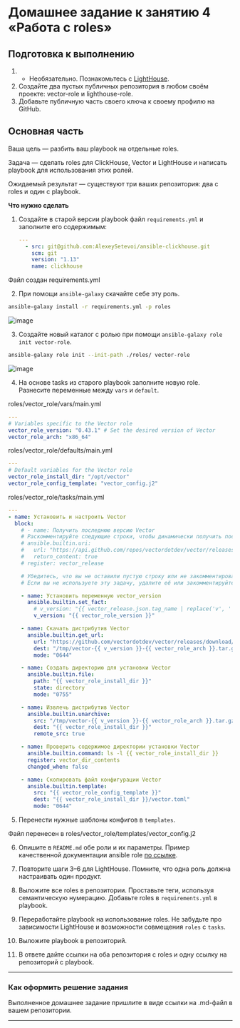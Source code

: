 # Домашнее задание к занятию 4 «Работа с roles»

## Подготовка к выполнению

1. * Необязательно. Познакомьтесь с [LightHouse](https://youtu.be/ymlrNlaHzIY?t=929).
2. Создайте два пустых публичных репозитория в любом своём проекте: vector-role и lighthouse-role.
3. Добавьте публичную часть своего ключа к своему профилю на GitHub.

## Основная часть

Ваша цель — разбить ваш playbook на отдельные roles. 

Задача — сделать roles для ClickHouse, Vector и LightHouse и написать playbook для использования этих ролей. 

Ожидаемый результат — существуют три ваших репозитория: два с roles и один с playbook.

**Что нужно сделать**

1. Создайте в старой версии playbook файл `requirements.yml` и заполните его содержимым:

   ```yaml
   ---
     - src: git@github.com:AlexeySetevoi/ansible-clickhouse.git
       scm: git
       version: "1.13"
       name: clickhouse 
   ```

Файл создан requirements.yml

2. При помощи `ansible-galaxy` скачайте себе эту роль.

```bash
ansible-galaxy install -r requirements.yml -p roles
```
![image](https://github.com/user-attachments/assets/dea4e9cc-f851-4c37-833c-cc089bdc4460)

3. Создайте новый каталог с ролью при помощи `ansible-galaxy role init vector-role`.

```bash
ansible-galaxy role init --init-path ./roles/ vector-role
```
![image](https://github.com/user-attachments/assets/aac4c4dd-43fd-467f-b82a-5f47589dcf04)
 
4. На основе tasks из старого playbook заполните новую role. Разнесите переменные между `vars` и `default`. 

roles/vector_role/vars/main.yml

```yml
---
# Variables specific to the Vector role
vector_role_version: "0.43.1" # Set the desired version of Vector
vector_role_arch: "x86_64"
```
roles/vector_role/defaults/main.yml
```yml
---
# Default variables for the Vector role
vector_role_install_dir: "/opt/vector"
vector_role_config_template: "vector_config.j2"
```
roles/vector_role/tasks/main.yml
```yaml
---
- name: Установить и настроить Vector
  block:
    # - name: Получить последнюю версию Vector
    # Раскомментируйте следующие строки, чтобы динамически получить последнюю версию
    # ansible.builtin.uri:
    #   url: "https://api.github.com/repos/vectordotdev/vector/releases/latest"
    #   return_content: true
    # register: vector_release

    # Убедитесь, что вы не оставили пустую строку или не закомментировали всю задачу
    # Если вы не используете эту задачу, удалите её или закомментируйте

    - name: Установить переменную vector_version
      ansible.builtin.set_fact:
        # v_version: "{{ vector_release.json.tag_name | replace('v', '') }}"
        v_version: "{{ vector_role_version }}"

    - name: Скачать дистрибутив Vector
      ansible.builtin.get_url:
        url: "https://github.com/vectordotdev/vector/releases/download/v{{ v_version }}/vector-{{ v_version }}-{{ vector_role_arch }}-unknown-linux-gnu.tar.gz"
        dest: "/tmp/vector-{{ v_version }}-{{ vector_role_arch }}.tar.gz"
        mode: "0644"

    - name: Создать директорию для установки Vector
      ansible.builtin.file:
        path: "{{ vector_role_install_dir }}"
        state: directory
        mode: "0755"

    - name: Извлечь дистрибутив Vector
      ansible.builtin.unarchive:
        src: "/tmp/vector-{{ v_version }}-{{ vector_role_arch }}.tar.gz"
        dest: "{{ vector_role_install_dir }}"
        remote_src: true

    - name: Проверить содержимое директории установки Vector
      ansible.builtin.command: ls -l {{ vector_role_install_dir }}
      register: vector_dir_contents
      changed_when: false

    - name: Скопировать файл конфигурации Vector
      ansible.builtin.template:
        src: "{{ vector_role_config_template }}"
        dest: "{{ vector_role_install_dir }}/vector.toml"
        mode: "0644"
```

5. Перенести нужные шаблоны конфигов в `templates`.

Файл перенесен в roles/vector_role/templates/vector_config.j2

6. Опишите в `README.md` обе роли и их параметры. Пример качественной документации ansible role [по ссылке](https://github.com/cloudalchemy/ansible-prometheus).



7. Повторите шаги 3–6 для LightHouse. Помните, что одна роль должна настраивать один продукт.
8. Выложите все roles в репозитории. Проставьте теги, используя семантическую нумерацию. Добавьте roles в `requirements.yml` в playbook.
9. Переработайте playbook на использование roles. Не забудьте про зависимости LightHouse и возможности совмещения `roles` с `tasks`.
10. Выложите playbook в репозиторий.
11. В ответе дайте ссылки на оба репозитория с roles и одну ссылку на репозиторий с playbook.

---

### Как оформить решение задания

Выполненное домашнее задание пришлите в виде ссылки на .md-файл в вашем репозитории.

---
